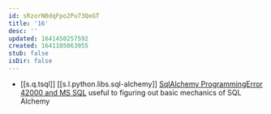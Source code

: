 ```yaml
---
id: sRzorN0dqFpo2Pu73QeGT
title: '16'
desc: ''
updated: 1641450257592
created: 1641105063955
stub: false
isDir: false
---
```


-  [[s.q.tsql]] [[s.l.python.libs.sql-alchemy]] [SqlAlchemy ProgrammingError 42000 and MS SQL][1] useful to figuring out basic mechanics of SQL Alchemy



[1]: https://www.blog.pythonlibrary.org/2011/01/15/sqlalchemy-programmingerror-42000-and-ms-sql/
